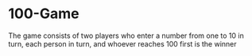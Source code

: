 # 100-Game
The game consists of two players who enter a number from one to 10 in turn, each person in turn, and whoever reaches 100 first is the winner
